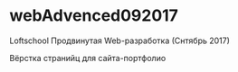 # webAdvenced092017
Loftschool Продвинутая Web-разработка (Снтябрь 2017)

Вёрстка странийц для сайта-портфолио
